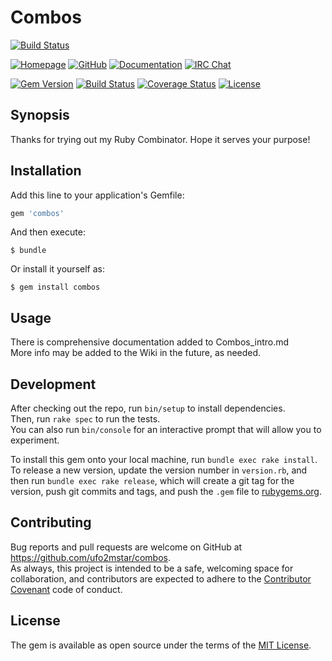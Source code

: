 
# Combos

[![Build Status](https://travis-ci.org/ufo2mstar/combos.svg?branch=master)](https://travis-ci.org/ufo2mstar/combos)


[![Homepage](http://img.shields.io/badge/home-yardoc.org-blue.svg)](http://yardoc.org)
[![GitHub](http://img.shields.io/badge/github-lsegal/yard-blue.svg)](http://github.com/lsegal/yard)
[![Documentation](http://img.shields.io/badge/docs-rdoc.info-blue.svg)](http://rubydoc.org/gems/yard/frames)
[![IRC Chat](https://img.shields.io/badge/chat-%23yard%20@%20freenode-orange.svg)](irc://irc.freenode.net/yard)

[![Gem Version](https://badge.fury.io/rb/yard.svg)](http://github.com/lsegal/yard/releases)
[![Build Status](https://travis-ci.org/lsegal/yard.svg?branch=master)](https://travis-ci.org/lsegal/yard)
[![Coverage Status](https://coveralls.io/repos/github/lsegal/yard/badge.svg)](https://coveralls.io/github/lsegal/yard)
[![License](http://img.shields.io/badge/license-MIT-yellowgreen.svg)](#license)

## Synopsis
Thanks for trying out my Ruby Combinator. Hope it serves your purpose!

## Installation

Add this line to your application's Gemfile:

```ruby
gem 'combos'
```

And then execute:

    $ bundle

Or install it yourself as:

    $ gem install combos

## Usage

There is comprehensive documentation added to Combos_intro.md  
More info may be added to the Wiki in the future, as needed.

## Development

After checking out the repo, run `bin/setup` to install dependencies.  
Then, run `rake spec` to run the tests.  
You can also run `bin/console` for an interactive prompt that will allow you to experiment.

To install this gem onto your local machine, run `bundle exec rake install`.  
To release a new version, update the version number in `version.rb`, and then run `bundle exec rake release`, which will create a git tag for the version, push git commits and tags, and push the `.gem` file to [rubygems.org](https://rubygems.org).

## Contributing

Bug reports and pull requests are welcome on GitHub at https://github.com/ufo2mstar/combos.  
As always, this project is intended to be a safe, welcoming space for collaboration, and contributors are expected to adhere to the [Contributor Covenant](http://contributor-covenant.org) code of conduct.


## License

The gem is available as open source under the terms of the [MIT License](http://opensource.org/licenses/MIT).

